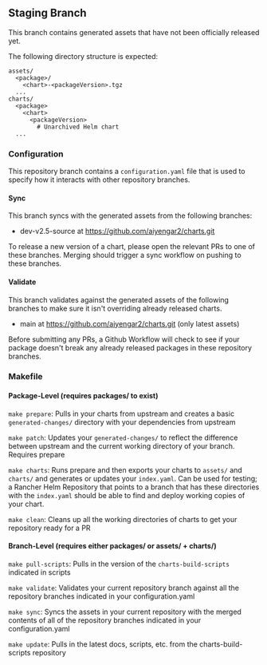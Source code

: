 ## Staging Branch

This branch contains generated assets that have not been officially released yet.

The following directory structure is expected:
```text
assets/
  <package>/
    <chart>-<packageVersion>.tgz
  ...
charts/
  <package>
    <chart>
      <packageVersion>
        # Unarchived Helm chart
  ...
```

### Configuration

This repository branch contains a `configuration.yaml` file that is used to specify how it interacts with other repository branches.

#### Sync

This branch syncs with the generated assets from the following branches:
- dev-v2.5-source at https://github.com/aiyengar2/charts.git

To release a new version of a chart, please open the relevant PRs to one of these branches. Merging should trigger a sync workflow on pushing to these branches.

#### Validate

This branch validates against the generated assets of the following branches to make sure it isn't overriding already released charts.
- main at https://github.com/aiyengar2/charts.git (only latest assets)

Before submitting any PRs, a Github Workflow will check to see if your package doesn't break any already released packages in these repository branches.

### Makefile

#### Package-Level (requires packages/ to exist)

`make prepare`: Pulls in your charts from upstream and creates a basic `generated-changes/` directory with your dependencies from upstream

`make patch`: Updates your `generated-changes/` to reflect the difference between upstream and the current working directory of your branch. Requires prepare

`make charts`: Runs prepare and then exports your charts to `assets/` and `charts/` and generates or updates your `index.yaml`. Can be used for testing; a Rancher Helm Repository that points to a branch that has these directories with the `index.yaml` should be able to find and deploy working copies of your chart.

`make clean`: Cleans up all the working directories of charts to get your repository ready for a PR

#### Branch-Level (requires either packages/ or assets/ + charts/)

`make pull-scripts`: Pulls in the version of the `charts-build-scripts` indicated in scripts

`make validate`: Validates your current repository branch against all the repository branches indicated in your configuration.yaml

`make sync`: Syncs the assets in your current repository with the merged contents of all of the repository branches indicated in your configuration.yaml

`make update`: Pulls in the latest docs, scripts, etc. from the charts-build-scripts repository